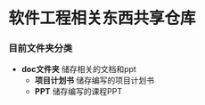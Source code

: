 # 软件工程相关东西共享仓库

### 目前文件夹分类

- **doc文件夹**	储存相关的文档和ppt
  - **项目计划书**	储存编写的项目计划书
  - **PPT**                    储存编写的课程PPT